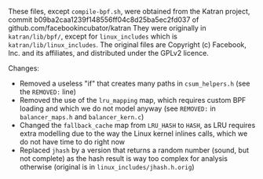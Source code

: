 These files, except `compile-bpf.sh`, were obtained from the Katran project, commit b09ba2caa1239f148556ff04c8d25ba5ec2fd037 of github.com/facebookincubator/katran
They were originally in `katran/lib/bpf/`, except for `linux_includes` which is `katran/lib/linux_includes`.
The original files are Copyright (c) Facebook, Inc. and its affiliates, and distributed under the GPLv2 licence.

Changes:
- Removed a useless "if" that creates many paths in `csum_helpers.h` (see the `REMOVED:` line)
- Removed the use of the `lru_mapping` map, which requires custom BPF loading and which we do not model anyway (see `REMOVED:` in `balancer_maps.h` and `balancer_kern.c`)
- Changed the `fallback_cache` map from `LRU_HASH` to `HASH`, as LRU requires extra modelling due to the way the Linux kernel inlines calls, which we do not have time to do right now
- Replaced `jhash` by a version that returns a random number (sound, but not complete) as the hash result is way too complex for analysis otherwise (original is in `linux_includes/jhash.h.orig`)
